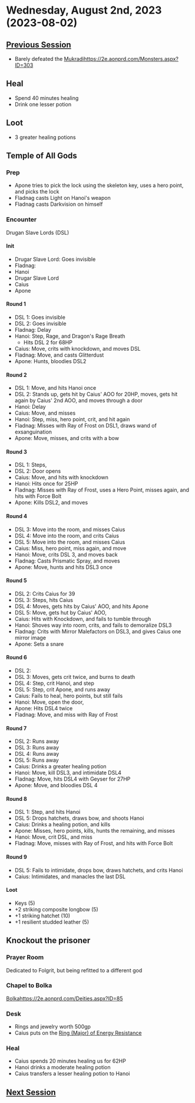 # Wednesday, August 2nd, 2023 (2023-08-02)

## [Previous Session](./2023-07-26.md)

- Barely defeated the [Mukradi](https://2e.aonprd.com/Monsters.aspx?ID=303)https://2e.aonprd.com/Monsters.aspx?ID=303

## Heal

- Spend 40 minutes healing
- Drink one lesser potion

## Loot

- 3 greater healing potions

## Temple of All Gods

### Prep

- Apone tries to pick the lock using the skeleton key, uses a hero point, and picks the lock
- Fladnag casts Light on Hanoi's weapon
- Fladnag casts Darkvision on himself

### Encounter

Drugan Slave Lords (DSL)

#### Init

- Drugar Slave Lord: Goes invisible
- Fladnag:
- Hanoi
- Drugar Slave Lord
- Caius
- Apone

#### Round 1

- DSL 1: Goes invisible
- DSL 2: Goes invisible
- Fladnag: Delay
- Hanoi: Step, Rage, and Dragon's Rage Breath
  - Hits DSL 2 for 68HP
- Caius: Move, crits with knockdown, and moves DSL
- Fladnag: Move, and casts Glitterdust
- Apone: Hunts, bloodies DSL2

#### Round 2

- DSL 1: Move, and hits Hanoi once
- DSL 2: Stands up, gets hit by Caius' AOO for 20HP, moves, gets hit again by Caius' 2nd AOO, and moves through a door
- Hanoi: Delay
- Caius: Move, and misses
- Hanoi: Step, miss, hero point, crit, and hit again
- Fladnag: Misses with Ray of Frost on DSL1, draws wand of exsanguination
- Apone: Move, misses, and crits with a bow

#### Round 3

- DSL 1: Steps,
- DSL 2: Door opens
- Caius: Move, and hits with knockdown
- Hanoi: Hits once for 25HP
- Fladnag: Misses with Ray of Frost, uses a Hero Point, misses again, and hits with Force Bolt
- Apone: Kills DSL2, and moves

#### Round 4

- DSL 3: Move into the room, and misses Caius
- DSL 4: Move into the room, and crits Caius
- DSL 5: Move into the room, and misses Caius
- Caius: Miss, hero point, miss again, and move
- Hanoi: Move, crits DSL 3, and moves back
- Fladnag: Casts Prismatic Spray, and moves
- Apone: Move, hunts and hits DSL3 once

#### Round 5

- DSL 2: Crits Caius for 39
- DSL 3: Steps, hits Caius
- DSL 4: Moves, gets hits by Caius' AOO, and hits Apone
- DSL 5: Move, gets hut by Caius' AOO,
- Caius: Hits with Knockdown, and fails to tumble through
- Hanoi: Shoves way into room, crits, and fails to demoralize DSL3
- Fladnag: Crits with Mirror Malefactors on DSL3, and gives Caius one mirror image
- Apone: Sets a snare

#### Round 6

- DSL 2:
- DSL 3: Moves, gets crit twice, and burns to death
- DSL 4: Step, crit Hanoi, and step
- DSL 5: Step, crit Apone, and runs away
- Caius: Fails to heal, hero points, but still fails
- Hanoi: Move, open the door,
- Apone: Hits DSL4 twice
- Fladnag: Move, and miss with Ray of Frost

#### Round 7

- DSL 2: Runs away
- DSL 3: Runs away
- DSL 4: Runs away
- DSL 5: Runs away
- Caius: Drinks a greater healing potion
- Hanoi: Move, kill DSL3, and intimidate DSL4
- Fladnag: Move, hits DSL4 with Geyser for 27HP
- Apone: Move, and bloodies DSL 4

#### Round 8

- DSL 1: Step, and hits Hanoi
- DSL 5: Drops hatchets, draws bow, and shoots Hanoi
- Caius: Drinks a healing potion, and kills
- Apone: Misses, hero points, kills, hunts the remaining, and misses
- Hanoi: Move, crit DSL, and miss
- Fladnag: Move, misses with Ray of Frost, and hits with Force Bolt

#### Round 9

- DSL 5: Fails to intimidate, drops bow, draws hatchets, and crits Hanoi
- Caius: Intimidates, and manacles the last DSL

#### Loot

- Keys (5)
- +2 striking composite longbow (5)
- +1 striking hatchet (10)
- +1 resilient studded leather (5)

## Knockout the prisoner

### Prayer Room

Dedicated to Folgrit, but being refitted to a different god

### Chapel to Bolka

[Bolka](https://2e.aonprd.com/Deities.aspx?ID=85)https://2e.aonprd.com/Deities.aspx?ID=85

### Desk

- Rings and jewelry worth 500gp
- Caius puts on the [Ring (Major) of Energy Resistance](https://2e.aonprd.com/Equipment.aspx?ID=455)

### Heal

- Caius spends 20 minutes healing us for 62HP
- Hanoi drinks a moderate healing potion
- Caius transfers a lesser healing potion to Hanoi

## [Next Session](./2023-08-02.md)

